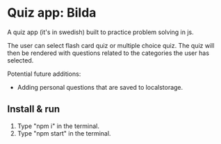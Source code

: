 # Quiz app: Bilda
A quiz app (it's in swedish) built to practice problem solving in js.

The user can select flash card quiz or multiple choice quiz. The quiz will then be rendered with questions related to the categories the user has selected.

Potential future additions: 
* Adding personal questions that are saved to localstorage.

## Install & run
1. Type "npm i" in the terminal.
2. Type "npm start" in the terminal.
